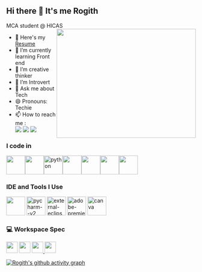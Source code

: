 ## Hi there 👋 It's me Rogith

MCA student @ HICAS
<img align="right" width="370" height="290" src="https://media3.giphy.com/media/xT9IgzoKnwFNmISR8I/giphy.gif">
- 🔭 Here's my [Resume](https://github.com/HELLBOYi/resume/blob/main/MY%20RESUME%20%281%29.pdf)                                                 
- 🌱 I’m currently learning Front end
- 👯 I’m creative thinker
- 🤔 I’m Introvert
- 💬 Ask me about Tech
- 😄 Pronouns: Techie
- 📫 How to reach me :
<br /> [<img src="https://img.shields.io/badge/Twitter-1DA1F2?style=for-the-badge&logo=twitter&logoColor=white" />](https://x.com/RogithKK753852?t=CnckxxLXda0nHdjS2_qkIg&s=08)
 [<img src="https://img.shields.io/badge/LinkedIn-0077B5?style=for-the-badge&logo=linkedin&logoColor=white" />](https://www.linkedin.com/in/rogith-kk)
 [<img src="https://img.shields.io/badge/Instagram-E4405F?style=for-the-badge&logo=instagram&logoColor=white" />](https://www.instagram.com/rogith_kumar_kk?igsh=MXRpejU1dHBtcm1peQ==)

### I code in
<img height="50" width="50" src="https://img.icons8.com/color/48/000000/c-programming.png"/><img height="50" width="50" src="https://img.icons8.com/color/48/000000/java-coffee-cup-logo.png" /><img width="50" height="50" src="https://img.icons8.com/fluency/48/python.png" alt="python"/><a href="https://rogithkk.github.io/Only-html/" target="_blank"><img src="https://img.icons8.com/color/48/000000/html-5.png" style="width:50px; height:50px;" /></a><img height="50" width="50" src="https://img.icons8.com/color/48/000000/css3.png" /><img height="50" width="50" src="https://img.icons8.com/color/48/000000/javascript.png"/><img height="50" width="50" src="https://img.icons8.com/color/48/000000/mysql-logo.png"/> 
### IDE and Tools I Use
<img height="50" width="50" src="https://img.icons8.com/color/48/000000/visual-studio-code-2019.png"/> <img width="50" height="50" src="https://img.icons8.com/color/48/pycharm--v2.png" alt="pycharm--v2"/> <img width="50" height="50" src="https://img.icons8.com/external-tal-revivo-color-tal-revivo/48/external-eclipse-an-integrated-development-environment-used-in-computer-programming-logo-color-tal-revivo.png" alt="external-eclipse-an-integrated-development-environment-used-in-computer-programming-logo-color-tal-revivo"/>   <a href="https://www.udemy.com/certificate/UC-70f37887-1dc3-47dd-8673-d983e8959f8e/"> <img width="50" height="50" src="https://img.icons8.com/color/48/adobe-premiere-pro--v1.png" alt="adobe-premiere-pro--v1"/></a>  <img width="50" height="50" src="https://img.icons8.com/fluency/48/canva.png" alt="canva"/>
### 💻 Workspace Spec
 <a href="https://nanoreview.net/en/gpu/geforce-gtx-1650"><img height="30" src="https://img.shields.io/badge/NVIDIA-GTX1650-76B900?style=for-the-badge&logo=nvidia&logoColor=white"/></a> <a href="https://nanoreview.net/en/cpu/amd-ryzen-5-5600h"> <img height="30" src="https://img.shields.io/badge/AMD-Ryzen_5_5600H-ED1C24?style=for-the-badge&logo=amd&logoColor=white"/></a>
 <a href="https://www.linux.org/pages/download/#"><img height="30" src="https://img.shields.io/badge/Linux-FCC624?style=for-the-badge&logo=linux&logoColor=black"/> <a href="https://www.microsoft.com/en-us/windows/windows-11?msockid=0963f55ec5da675f1beae00cc4a566f8&r=1"><img height="30" src="https://img.shields.io/badge/Windows-0078D6?style=for-the-badge&logo=windows&logoColor=white"/>
 
[![Rogith's github activity graph](https://github-readme-activity-graph.vercel.app/graph?username=RogithKK&bg_color=000000&color=faf9fa&line=2ce01f&point=fcfcfc&area=true&hide_border=true)](https://github.com/ashutosh00710/github-readme-activity-graph)
